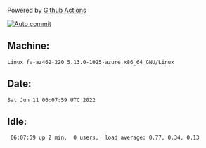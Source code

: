 Powered by [Github Actions](https://github.com/features/actions)

[![Auto commit](https://github.com/gyfary/workstation/workflows/Auto%20commit/badge.svg)](https://github.com/gyfary/workstation/actions?query=workflow%3A%22Auto+commit%22)

## Machine:
```
Linux fv-az462-220 5.13.0-1025-azure x86_64 GNU/Linux
```
## Date:
```
Sat Jun 11 06:07:59 UTC 2022
```
## Idle:
```
 06:07:59 up 2 min,  0 users,  load average: 0.77, 0.34, 0.13
```
